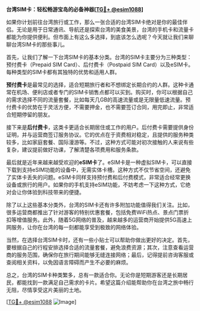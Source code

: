 **台湾SIM卡：轻松畅游宝岛的必备神器[[TG💪+ @esim1088](https://t.me/s/esim1088)]**

如果你计划前往台湾旅行或工作，那么一张合适的台湾SIM卡绝对是你的最佳伴侣。无论是用于日常通讯、导航还是探索台湾的美食美景，台湾的手机卡和流量卡都能为你提供便利。但市面上有这么多选择，到底该怎么选呢？今天就让我们来聊聊台湾SIM卡的那些事儿。

首先，让我们了解一下台湾SIM卡的基本分类。台湾的SIM卡主要分为三种类型：预付费卡（Prepaid SIM Card）、后付费卡（Postpaid SIM Card）以及eSIM卡。每种类型的SIM卡都有其独特的优势和适用人群。

**预付费卡**是最常见的选择，适合短期旅行者和不想绑定长期合约的人群。这种卡通常在机场、便利店或者专门的SIM卡销售点都可以买到。购买时，你可以根据自己的需求选择不同的流量套餐，比如每天几GB的高速流量或是无限量低速流量。预付费卡的优势在于灵活方便，不需要押金，也不需要签订合同，用完即止，非常适合短期停留的朋友。

接下来是**后付费卡**，这类卡更适合长期居住或工作的用户。后付费卡需要提供身份证明，并与运营商签订服务协议。它的优点在于资费相对稳定，且提供的服务种类较多，比如家庭套餐、国际漫游等。不过，这种方式可能对初次接触的人来说有些复杂，建议提前做好功课，了解清楚各项费用和服务条款。

最后就是近年来越来越受欢迎的**eSIM卡**了。eSIM卡是一种虚拟SIM卡，可以直接下载到支持eSIM功能的设备中，无需实体卡槽。这种方式不仅节省空间，还避免了实体卡丢失的问题。eSIM卡同样支持预付费和后付费模式，非常适合经常更换设备或旅行的用户。如果你的手机支持eSIM功能，不妨考虑一下这种方式，它绝对会让你体验到科技带来的便捷。

除了以上这些基本分类外，台湾的SIM卡还有许多附加功能值得我们关注。比如，很多运营商都推出了针对游客的特别优惠套餐，包括免费WiFi热点、景点门票折扣等增值服务。此外，随着5G网络的普及，越来越多的运营商开始提供5G高速上网服务，让你在台湾的每一刻都能享受到极致的网络体验。

当然，在选择台湾SIM卡时，还有一些小贴士可以帮助你做出更好的决定。首先，要根据自己的行程安排选择合适的流量套餐，避免浪费资源；其次，注意查看运营商的服务范围，确保你在旅行期间能够无缝连接网络；最后，记得提前咨询客服或查阅相关资料，以免因语言障碍而产生不必要的麻烦。

总之，台湾的SIM卡种类繁多，总有一款适合你。无论你是短期游客还是长期居民，都能找到一款满足自己需求的卡片。希望这篇介绍能帮助你在台湾之旅中畅行无阻，尽情享受这片美丽的土地。

[[TG💪+ @esim1088](https://t.me/s/esim1088) ![Image](https://i.postimg.cc/4NQfJmqS/Snipaste-2025-05-13-00-14-12.png)]